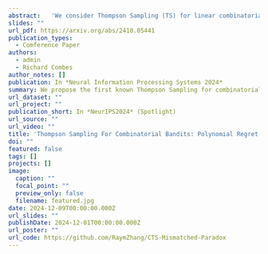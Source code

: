 ```yaml
---
abstract:   'We consider Thompson Sampling (TS) for linear combinatorial semi-bandits and subgaussian rewards. We propose the first known TS whose finite-time regret does not scale exponentially with the dimension of the problem. We further show the “mismatched sampling paradox”: A learner who knows the rewards distributions and samples from the correct posterior distribution can perform exponentially worse than a learner who does not know the rewards and simply samples from a well-chosen Gaussian posterior.'
slides: ""
url_pdf: https://arxiv.org/abs/2410.05441
publication_types:
  - Comference Paper
authors:
  - admin
  - Richard Combes
author_notes: []
publication: In *Neural Information Processing Systems 2024*
summary: We propose the first known Thompson Sampling for combinatorial bandits whose finite-time regret does not scale exponentially with the dimension of the problem. Suprisingly, considering any subgaussian distribution as a gaussian can produce exponentialy better result.
url_dataset: ""
url_project: ""
publication_short: In *NeurIPS2024* (Spotlight)
url_source: ""
url_video: ""
title: 'Thompson Sampling For Combinatorial Bandits: Polynomial Regret and Mismatched Sampling Paradox'
doi: ""
featured: false
tags: []
projects: []
image:
  caption: ""
  focal_point: ""
  preview_only: false
  filename: featured.jpg
date: 2024-12-09T00:00:00.000Z
url_slides: ""
publishDate: 2024-12-01T00:00:00.000Z
url_poster: ""
url_code: https://github.com/RaymZhang/CTS-Mismatched-Paradox
---
```


<!-- {{% callout note %}}
Click the *Cite* button above to demo the feature to enable visitors to import publication metadata into their reference management software.
{{% /callout %}}

{{% callout note %}}
Create your slides in Markdown - click the *Slides* button to check out the example.
{{% /callout %}}

Supplementary notes can be added here, including [code, math, and images](https://wowchemy.com/docs/writing-markdown-latex/). -->
